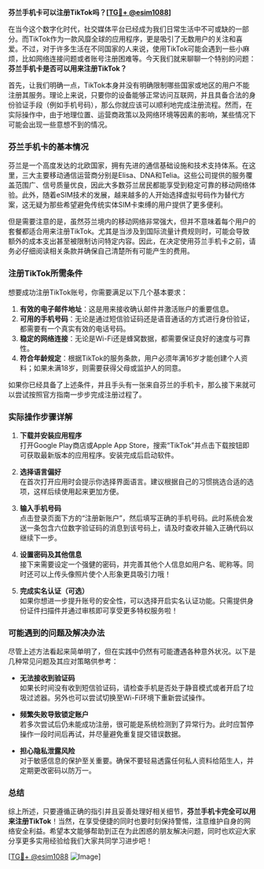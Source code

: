 **芬兰手机卡可以注册TikTok吗？[[TG💪+ @esim1088](https://t.me/s/esim1088)]**

在当今这个数字化时代，社交媒体平台已经成为我们日常生活中不可或缺的一部分。而TikTok作为一款风靡全球的应用程序，更是吸引了无数用户的关注和喜爱。不过，对于许多生活在不同国家的人来说，使用TikTok可能会遇到一些小麻烦，比如网络连接问题或者账号注册困难等。今天我们就来聊聊一个特别的问题：**芬兰手机卡是否可以用来注册TikTok？**

首先，让我们明确一点，TikTok本身并没有明确限制哪些国家或地区的用户不能注册其服务。理论上来说，只要你的设备能够正常访问互联网，并且具备合法的身份验证手段（例如手机号码），那么你就应该可以顺利地完成注册流程。然而，在实际操作中，由于地理位置、运营商政策以及网络环境等因素的影响，某些情况下可能会出现一些意想不到的情况。

### 芬兰手机卡的基本情况

芬兰是一个高度发达的北欧国家，拥有先进的通信基础设施和技术支持体系。在这里，三大主要移动通信运营商分别是Elisa、DNA和Telia。这些公司提供的服务覆盖范围广、信号质量优良，因此大多数芬兰居民都能享受到稳定可靠的移动网络体验。此外，随着eSIM技术的发展，越来越多的人开始选择虚拟号码作为替代方案，这无疑为那些希望避免传统实体SIM卡束缚的用户提供了更多便利。

但是需要注意的是，虽然芬兰境内的移动网络非常强大，但并不意味着每个用户的套餐都适合用来注册TikTok。尤其是当涉及到国际流量计费规则时，可能会导致额外的成本支出甚至被限制访问特定内容。因此，在决定使用芬兰手机卡之前，请务必仔细阅读相关条款并确保自己清楚所有可能产生的费用。

### 注册TikTok所需条件

想要成功注册TikTok账号，你需要满足以下几个基本要求：

1. **有效的电子邮件地址**：这是用来接收确认邮件并激活账户的重要信息。
2. **可用的手机号码**：无论是通过短信验证码还是语音通话的方式进行身份验证，都需要有一个真实有效的电话号码。
3. **稳定的网络连接**：无论是Wi-Fi还是蜂窝数据，都需要保证良好的速度与可靠性。
4. **符合年龄规定**：根据TikTok的服务条款，用户必须年满16岁才能创建个人资料；如果未满18岁，则需要获得父母或监护人的同意。

如果你已经具备了上述条件，并且手头有一张来自芬兰的手机卡，那么接下来就可以尝试按照官方指南一步步完成注册过程了。

### 实际操作步骤详解

1. **下载并安装应用程序**  
   打开Google Play商店或Apple App Store，搜索“TikTok”并点击下载按钮即可获取最新版本的应用程序。安装完成后启动软件。

2. **选择语言偏好**  
   在首次打开应用时会提示你选择界面语言。建议根据自己的习惯挑选合适的选项，这样后续使用起来更加方便。

3. **输入手机号码**  
   点击登录页面下方的“注册新账户”，然后填写正确的手机号码。此时系统会发送一条包含六位数字验证码的消息到该号码上，请及时查收并输入正确代码以继续下一步。

4. **设置密码及其他信息**  
   接下来需要设定一个强健的密码，并完善其他个人信息如用户名、昵称等。同时还可以上传头像照片使个人形象更具吸引力哦！

5. **完成实名认证（可选）**  
   如果你想进一步提升账号的安全性，可以选择开启实名认证功能。只需提供身份证件扫描件并通过审核即可享受更多特权服务啦！

### 可能遇到的问题及解决办法

尽管上述方法看起来简单明了，但在实践中仍然有可能遭遇各种意外状况。以下是几种常见问题及其应对策略供参考：

- **无法接收到验证码**  
  如果长时间没有收到短信验证码，请检查手机是否处于静音模式或者开启了垃圾过滤器。另外也可以尝试切换至Wi-Fi环境下重新尝试操作。

- **频繁失败导致锁定账户**  
  若多次尝试后仍未能成功注册，很可能是系统检测到了异常行为。此时应暂停操作一段时间后再试，并尽量避免重复提交错误数据。

- **担心隐私泄露风险**  
  对于敏感信息的保护至关重要。确保不要轻易透露任何私人资料给陌生人，并定期更改密码以防万一。

### 总结

综上所述，只要遵循正确的指引并且妥善处理好相关细节，**芬兰手机卡完全可以用来注册TikTok**！当然，在享受便捷的同时也要时刻保持警惕，注意维护自身的网络安全利益。希望本文能够帮助到正在为此困惑的朋友解决问题，同时也欢迎大家分享更多实用经验给我们大家共同学习进步吧！

[[TG💪+ @esim1088](https://t.me/s/esim1088) ![Image](https://i.postimg.cc/4NQfJmqS/Snipaste-2025-05-13-00-14-12.png)]